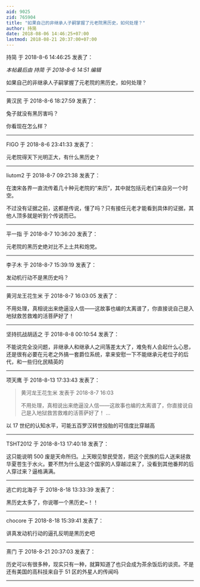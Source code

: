 ```yaml
---
aid: 9025
zid: 765904
title: "如果自己的非继承人子嗣掌握了元老院黑历史，如何处理？"
author: 持简
date: 2018-08-06 14:46:25+07:00
lastmod: 2018-08-21 20:37:00+07:00
---
```


持简 于 2018-8-6 14:46:25 发表了：

_本帖最后由 持简 于 2018-8-6 14:51 编辑_

如果自己的非继承人子嗣掌握了元老院的黑历史，如何处理？

---

黄汉民 于 2018-8-6 18:27:59 发表了：

兔子就没有黑厉害吗？

你看现在怎么样？

---

FIGO 于 2018-8-6 23:41:33 发表了：

元老院得天下光明正大，有什么黑历史？

---

liutom2 于 2018-8-7 09:21:38 发表了：

在澳宋各界一直流传着几十种元老院的“来历”，其中就包括元老们来自另一个时空。

不过没有证据之前，这都是传说，懂了吗？只有接任元老才能看到具体的证据，其他人顶多就是听到个传说而已。

---

平一指 于 2018-8-7 10:36:20 发表了：

元老院的黑历史绝对比不上土共和炮党。

---

李子木 于 2018-8-7 15:39:19 发表了：

发动机行动不是黑历史吗？

---

黄河龙王花生米 于 2018-8-7 16:03:05 发表了：

不用处理，真相说出来绝逼没人信——这故事也编的太离谱了，你直接说自己是入地狱救苦救难的活菩萨好了！

---

坚持抗战胡适之 于 2018-8-8 00:10:54 发表了：

不能说完全没问题，非继承人和继承人之间落差太大了，难免有人会起什么心思，还是很有必要在元老之外搞一套爵位系统，拿来安慰一下不能继承元老位子的后代，和一些归化民精英的

---

项天鹰 于 2018-8-13 17:33:43 发表了：

> 黄河龙王花生米 发表于 2018-8-7 16:03
>
> 不用处理，真相说出来绝逼没人信——这故事也编的太离谱了，你直接说自己是入地狱救苦救难的活菩萨好了！ ...

以 17 世纪的认知水平，可能五百罗汉转世投胎的可信度比穿越高

---

TSHT2012 于 2018-8-13 17:40:18 发表了：

这只能说明 500 废是天命所归。上天眼见黎民受苦，把这个民族的后人送来拯救华夏苍生于水火。要不然为什么是这个国家的人穿越过来了，没看到其他番邦的后人穿过来？逼格满满。

---

逃亡的北海子 于 2018-8-18 13:33:39 发表了：

黑历史太多了，你说哪一个黑历史~！！

---

chocore 于 2018-8-18 15:39:41 发表了：

讲真发动机行动的逼孔反明是黑历史吧

---

熹门 于 2018-8-21 20:37:03 发表了：

历史可以有很多种，现实只有一种，就算知道了也只会成为茶余饭后的谈资。不是还有美国的高科技来自于 51 区的外星人的传闻吗

---
